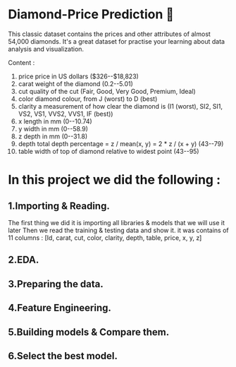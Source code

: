 # Diamond-Price Prediction 💎
This classic dataset contains the prices and other attributes of almost 54,000 diamonds. It's a great dataset for practise your learning about data analysis and visualization.

Content :
1. price price in US dollars (\$326--\$18,823)
2. carat weight of the diamond (0.2--5.01)
3. cut quality of the cut (Fair, Good, Very Good, Premium, Ideal)
4. color diamond colour, from J (worst) to D (best)
5. clarity a measurement of how clear the diamond is (I1 (worst), SI2, SI1, VS2, VS1, VVS2, VVS1, IF (best))
6. x length in mm (0--10.74)
7. y width in mm (0--58.9)
8. z depth in mm (0--31.8)
9. depth total depth percentage = z / mean(x, y) = 2 * z / (x + y) (43--79)
10. table width of top of diamond relative to widest point (43--95)

# In this project we did the following :

## 1.Importing & Reading.
The first thing we did it is importing all libraries & models that we will use it later
Then we read the training & testing data and show it.
it was contains of 11 columns : [Id,	carat,	cut,	color,	clarity,	depth,	table,	price,	x,	y,	z]

## 2.EDA.


## 3.Preparing the data.

## 4.Feature Engineering.

## 5.Building models & Compare them.

## 6.Select the best model.
